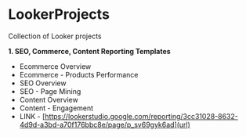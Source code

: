 # LookerProjects
Collection of Looker projects

**1. SEO, Commerce, Content Reporting Templates**
  - Ecommerce Overview
  - Ecommerce - Products Performance
  - SEO Overview
  - SEO - Page Mining
  - Content Overview
  - Content - Engagement
  - LINK - [https://lookerstudio.google.com/reporting/3cc31028-8632-4d9d-a3bd-a70f176bbc8e/page/p_sv69gyk6ad](url)
